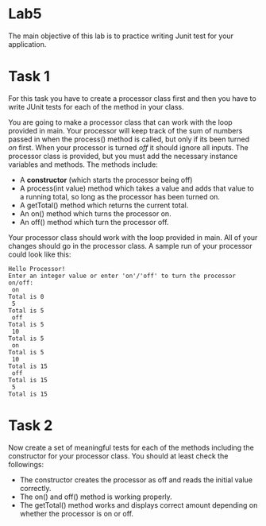 # Lab5
The main objective of this lab is to practice writing Junit test for your application. 

# Task 1
For this task you have to create a processor class first and then you have to write JUnit tests for each of the method in your class.

You are going to make a processor class that can work with the loop provided in main. Your processor will keep track of the sum of numbers passed in when the process() method is called, but only if its been turned _on_ first. When your processor is turned _off_ it should ignore all inputs.
The processor class is provided, but you must add the necessary instance variables and methods. The methods include:

- A **constructor** (which starts the processor being off)
- A process(int value) method which takes a value and adds that value to a running total, so long as the processor has been turned on.
- A getTotal() method which returns the current total.
- An on() method which turns the processor on.
- An off() method which turn the processor off.

Your processor class should work with the loop provided in main. All of your changes should go in the processor class.
A sample run of your processor could look like this:
```
Hello Processor!
Enter an integer value or enter 'on'/'off' to turn the processor on/off: 
 on
Total is 0
 5
Total is 5
 off
Total is 5
 10
Total is 5
 on
Total is 5
 10
Total is 15
 off
Total is 15
 5
Total is 15
```
# Task 2
Now create a set of meaningful tests for each of the methods including the constructor for your processor class.
You should at least check the followings:
- The constructor creates the processor as off and reads the initial value correctly.
- The on() and off() method is working properly.
- The getTotal() method works and displays correct amount depending on whether the processor is on or off.
